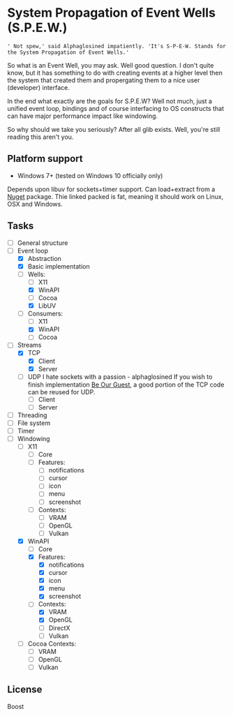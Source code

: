 # System Propagation of Event Wells (S.P.E.W.)

	' Not spew,' said Alphaglosined impatiently. 'It's S-P-E-W. Stands for the System Propagation of Event Wells.'

So what is an Event Well, you may ask. Well good question.
I don't quite know, but it has something to do with creating events at a higher level then the system that created them and propergating them to a nice user (developer) interface.

In the end what exactly are the goals for S.P.E.W?
Well not much, just a unified event loop, bindings and of course interfacing to OS constructs that can have major performance impact like windowing.

So why should we take you seriously? After all glib exists. Well, you're still reading this aren't you.

## Platform support
- Windows 7+ (tested on Windows 10 officially only)

Depends upon libuv for sockets+timer support.
Can load+extract from a [Nuget]() package. Thie linked packed is fat, meaning it should work on Linux, OSX and Windows.

## Tasks

- [ ] General structure
- [ ] Event loop
  - [x] Abstraction
  - [x] Basic implementation
  - [ ] Wells:
    - [ ] X11
    - [x] WinAPI
    - [ ] Cocoa
	- [x] LibUV
  - [ ] Consumers:
    - [ ] X11
    - [x] WinAPI
    - [ ] Cocoa
- [ ] Streams
	- [x] TCP
		- [x] Client
		- [x] Server
	- [ ] UDP
			I hate sockets with a passion - alphaglosined
		If you wish to finish implementation [Be Our Guest](https://www.youtube.com/watch?v=hIKhoEIBSxU), a good portion of the TCP code can be reused for UDP.
		- [ ] Client
		- [ ] Server
- [ ] Threading
- [ ] File system
- [ ] Timer
- [ ] Windowing
  - [ ] X11
    - [ ] Core
    - [ ] Features:
       - [ ] notifications
       - [ ] cursor
       - [ ] icon
       - [ ] menu
       - [ ] screenshot
    - [ ] Contexts:
       - [ ] VRAM
       - [ ] OpenGL
       - [ ] Vulkan
  - [x] WinAPI
    - [ ] Core
    - [x] Features:
       - [x] notifications
       - [x] cursor
       - [x] icon
       - [x] menu
       - [x] screenshot
    - [ ] Contexts:
       - [x] VRAM
       - [x] OpenGL
       - [ ] DirectX
       - [ ] Vulkan
  - [ ] Cocoa
    Contexts:
    - [ ] VRAM
    - [ ] OpenGL
    - [ ] Vulkan

## License
Boost
